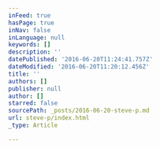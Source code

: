```yaml
---
inFeed: true
hasPage: true
inNav: false
inLanguage: null
keywords: []
description: ''
datePublished: '2016-06-20T11:24:41.757Z'
dateModified: '2016-06-20T11:20:12.456Z'
title: ''
authors: []
publisher: null
author: []
starred: false
sourcePath: _posts/2016-06-20-steve-p.md
url: steve-p/index.html
_type: Article

---
```

